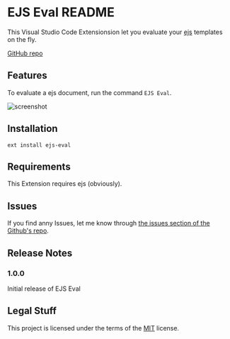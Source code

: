 # EJS Eval README

This Visual Studio Code Extensionsion let you evaluate your [ejs](http://ejs.co) templates on the fly.

[GitHub repo](https://github.com/kevingliewe/vscode-ejs-eval)

## Features

To evaluate a ejs document, run the command `EJS Eval`.

![screenshot](https://github.com/KevinGliewe/vscode-ejs-eval/raw/master/images/screenshot.gif)

## Installation

```
ext install ejs-eval
```

## Requirements

This Extension requires ejs (obviously).

## Issues

If you find anny Issues, let me know through [the issues section of the Github's repo](https://github.com/kevingliewe/vscode-ejs-eval/issues).

## Release Notes

### 1.0.0

Initial release of EJS Eval

## Legal Stuff

This project is licensed under the terms of the [MIT](https://opensource.org/licenses/mit-license.html) license.